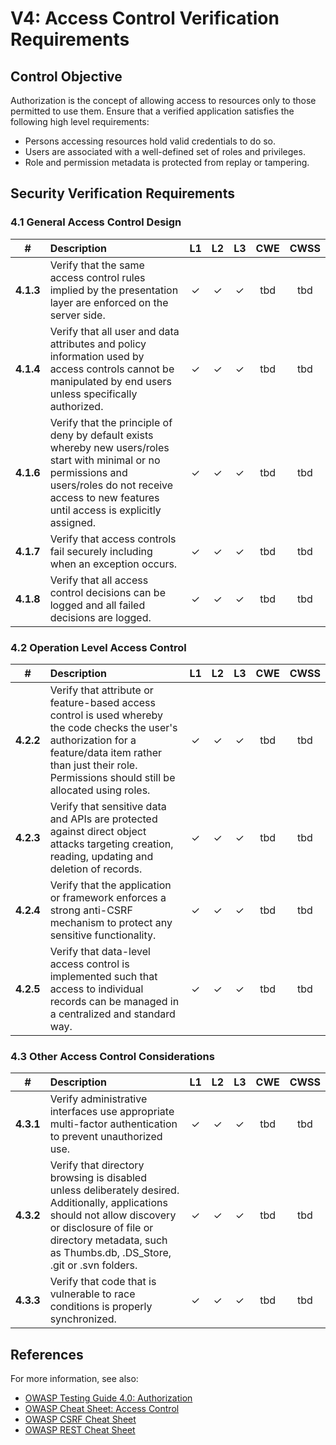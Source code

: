 # V4: Access Control Verification Requirements

## Control Objective

Authorization is the concept of allowing access to resources only to those permitted to use them. Ensure that a verified application satisfies the following high level requirements:

* Persons accessing resources hold valid credentials to do so.
* Users are associated with a well-defined set of roles and privileges.
* Role and permission metadata is protected from replay or tampering.

## Security Verification Requirements

### 4.1 General Access Control Design

| # | Description | L1 | L2 | L3 | CWE | CWSS |
| :---: | :--- | :---: | :---:| :---: | :---: | :---: |
| **4.1.3** | Verify that the same access control rules implied by the presentation layer are enforced on the server side. | ✓ | ✓ | ✓ | tbd | tbd |
| **4.1.4** | Verify that all user and data attributes and policy information used by access controls cannot be manipulated by end users unless specifically authorized. | ✓ | ✓ | ✓ | tbd | tbd |
| **4.1.6** | Verify that the principle of deny by default exists whereby new users/roles start with minimal or no permissions and users/roles do not receive access to new features until access is explicitly assigned.  | ✓ | ✓ | ✓ |  tbd | tbd |
| **4.1.7** | Verify that access controls fail securely including when an exception occurs. | ✓ | ✓ | ✓ |  tbd | tbd |
| **4.1.8** | Verify that all access control decisions can be logged and all failed decisions are logged. | ✓ | ✓ | ✓ | tbd | tbd |

### 4.2 Operation Level Access Control

| # | Description | L1 | L2 | L3 | CWE | CWSS |
| :---: | :--- | :---: | :---:| :---: | :---: | :---: |
| **4.2.2** | Verify that attribute or feature-based access control is used whereby the code checks the user's authorization for a feature/data item rather than just their role. Permissions should still be allocated using roles. | ✓ | ✓ | ✓ | tbd | tbd |
| **4.2.3** | Verify that sensitive data and APIs are protected against direct object attacks targeting creation, reading, updating and deletion of records. | ✓ | ✓ | ✓ | tbd | tbd |
| **4.2.4** | Verify that the application or framework enforces a strong anti-CSRF mechanism to protect any sensitive functionality. | ✓ | ✓ | ✓ | tbd | tbd |
| **4.2.5** | Verify that data-level access control is implemented such that access to individual records can be managed in a centralized and standard way. | ✓ | ✓ | ✓ | tbd | tbd |

### 4.3 Other Access Control Considerations

| # | Description | L1 | L2 | L3 | CWE | CWSS |
| :---: | :--- | :---: | :---:| :---: | :---: | :---: |
| **4.3.1** | Verify administrative interfaces use appropriate multi-factor authentication to prevent unauthorized use. | ✓ | ✓ | ✓ | tbd | tbd |
| **4.3.2** | Verify that directory browsing is disabled unless deliberately desired. Additionally, applications should not allow discovery or disclosure of file or directory metadata, such as Thumbs.db, .DS_Store, .git or .svn folders. | ✓ | ✓ | ✓ | tbd | tbd ||
| **4.3.3** | Verify that code that is vulnerable to race conditions is properly synchronized. | ✓ | ✓ | ✓ | tbd | tbd ||

## References

For more information, see also:

* [OWASP Testing Guide 4.0: Authorization](https://www.owasp.org/index.php/Testing_for_Authorization)
* [OWASP Cheat Sheet: Access Control](https://www.owasp.org/index.php/Access_Control_Cheat_Sheet)
* [OWASP CSRF Cheat Sheet](https://www.owasp.org/index.php/Cross-Site_Request_Forgery_(CSRF)_Prevention_Cheat_Sheet)
* [OWASP REST Cheat Sheet](https://www.owasp.org/index.php/REST_Security_Cheat_Sheet)
